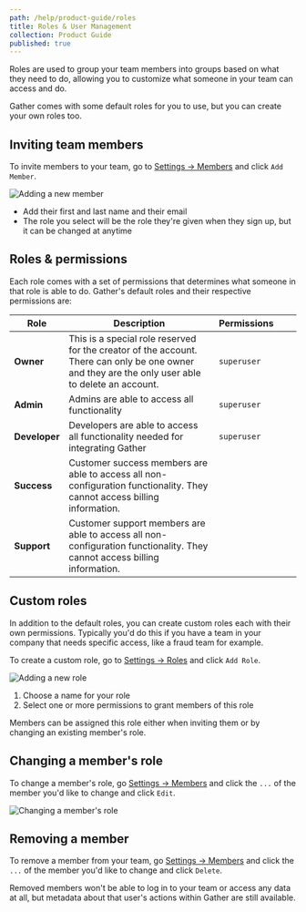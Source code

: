 ```yaml
---
path: /help/product-guide/roles
title: Roles & User Management
collection: Product Guide
published: true
---
```


Roles are used to group your team members into groups based on what they need to do, allowing you to customize what someone in your team can access and do.

Gather comes with some default roles for you to use, but you can create your own roles too.

## Inviting team members

To invite members to your team, go to [Settings -> Members](https://app.gatherdata.co/settings/members) and click `Add Member`.

![Adding a new member](/assets/add-member.png 'Adding a new member')

- Add their first and last name and their email
- The role you select will be the role they're given when they sign up, but it can be changed at anytime

## Roles & permissions

Each role comes with a set of permissions that determines what someone in that role is able to do. Gather's default roles and their respective permissions are:

| Role          | Description                                                                                                                                       | Permissions |     |     |
| ------------- | ------------------------------------------------------------------------------------------------------------------------------------------------- | ----------- | --- | --- |
| **Owner**     | This is a special role reserved for the creator of the account. There can only be one owner and they are the only user able to delete an account. | `superuser` |     |     |
| **Admin**     | Admins are able to access all functionality                                                                                                       | `superuser` |     |     |
| **Developer** | Developers are able to access all functionality needed for integrating Gather                                                                     | `superuser` |     |     |
| **Success**   | Customer success members are able to access all non-configuration functionality. They cannot access billing information.                          |             |     |     |
| **Support**   | Customer support members are able to access all non-configuration functionality. They cannot access billing information.                          |             |     |     |

## Custom roles

In addition to the default roles, you can create custom roles each with their own permissions. Typically you'd do this if you have a team in your company that needs specific access, like a fraud team for example.

To create a custom role, go to [Settings -> Roles](https://app.gatherdata.co/settings/roles) and click `Add Role`.

![Adding a new role](/assets/add-role.png 'Adding a new role')

1. Choose a name for your role
2. Select one or more permissions to grant members of this role

Members can be assigned this role either when inviting them or by changing an existing member's role.

## Changing a member's role

To change a member's role, go [Settings -> Members](https://app.gatherdata.co/settings/members) and click the `...` of the member you'd like to change and click `Edit`.

![Changing a member's role](/assets/change-role.png "Changing a member's role")

## Removing a member

To remove a member from your team, go [Settings -> Members](https://app.gatherdata.co/settings/members) and click the `...` of the member you'd like to change and click `Delete`.

Removed members won't be able to log in to your team or access any data at all, but metadata about that user's actions within Gather are still available.
